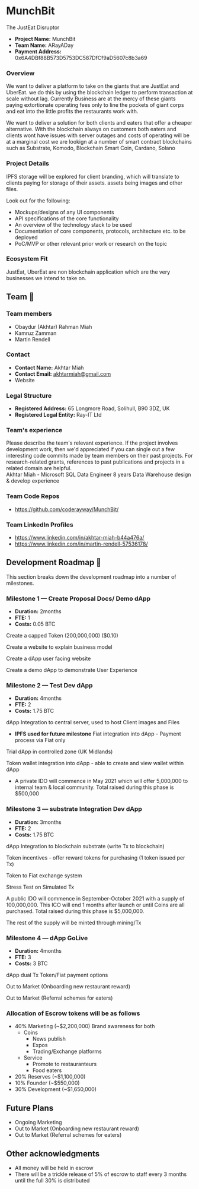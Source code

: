 # MunchBit
The JustEat Disruptor

* **Project Name:** MunchBit
* **Team Name:** ARayADay
* **Payment Address:** 0x6A4DBf88B573D5753DC587DfCf9aD5607c8b3a69


### Overview

We want to deliver a platform to take on the giants that are JustEat and UberEat.  we do this by using the blockchain ledger to perform transaction at scale without lag. Currently Business are at the mercy of these giants paying extortionate operating fees only to line the pockets of giant corps and eat into the little profits the restaurants work with.   

We want to deliver a solution for both clients and eaters that offer a cheaper alternative. With the blockchain always on customers both eaters and clients wont have issues with server outages and costs of operating will be at a marginal cost we are lookign at a number of smart contract blockchains such as Substrate, Komodo, Blockchain Smart Coin, Cardano, Solano 



### Project Details 

IPFS storage will be explored for client branding, which will translate to clients paying for storage of their assets. assets being images and other files.

Look out for the following:
* Mockups/designs of any UI components
* API specifications of the core functionality
* An overview of the technology stack to be used
* Documentation of core components, protocols, architecture etc. to be deployed
* PoC/MVP or other relevant prior work or research on the topic

### Ecosystem Fit 
JustEat, UberEat are non blockchain application which are the very businesses we intend to take on.

## Team :busts_in_silhouette:

### Team members
* Obaydur (Akhtar) Rahman Miah
* Kamruz Zamman
* Martin Rendell

### Contact
* **Contact Name:** Akhtar Miah
* **Contact Email:** akhtarmiah@gmail.com
* Website

### Legal Structure 
* **Registered Address:** 65 Longmore Road, Solihull, B90 3DZ, UK
* **Registered Legal Entity:** Ray-IT Ltd

### Team's experience

Please describe the team's relevant experience.  If the project involves development work, then we'd appreciated if you can single out a few interesting code commits made by team members on their past projects. For research-related grants, references to past publications and projects in a related domain are helpful.  
Akhtar Miah - Microsoft SQL Data Engineer
  8 years Data Warehouse design & develop experience


### Team Code Repos
* https://github.com/coderayway/MunchBit/


### Team LinkedIn Profiles
* https://www.linkedin.com/in/akhtar-miah-b44a476a/
* https://www.linkedin.com/in/martin-rendell-57536178/

## Development Roadmap :nut_and_bolt: 

This section breaks down the development roadmap into a number of milestones. 

### Milestone 1 — Create Proposal Docs/ Demo dApp
* **Duration:** 2months
* **FTE:**  1
* **Costs:** 0.05 BTC

Create a capped Token (200,000,000) ($0.10)

Create a website to explain business model

Create a dApp user facing website

Create a demo dApp to demonstrate User Experience

### Milestone 2 — Test Dev dApp
* **Duration:** 4months
* **FTE:**  2
* **Costs:** 1.75 BTC

dApp Integration to central server, used to host Client images and Files
* **IPFS used for future milestone**
Fiat integration into dApp - Payment process via Fiat only

Trial dApp in controlled zone (UK Midlands)

Token wallet integration into dApp - able to create and view wallet within dApp

* A private IDO will commence in May 2021 which will offer 5,000,000 to internal team & local community.  Total raised during this phase is $500,000

### Milestone 3 — substrate Integration Dev dApp
* **Duration:** 3months
* **FTE:**  2
* **Costs:** 1.75 BTC

dApp Integration to blockchain substrate (write Tx to blockchain)

Token incentives - offer reward tokens for purchasing (1 token issued per Tx)

Token to Fiat exchange system

Stress Test on Simulated Tx

A public IDO will commence in September-October 2021 with a supply of 100,000,000.  This ICO will end 1 months after launch or until Coins are all purchased. Total raised during this phase is $5,000,000. 

The rest of the supply will be minted through mining/Tx

### Milestone 4 — dApp GoLive
* **Duration:** 4months
* **FTE:**  3
* **Costs:** 3 BTC

dApp dual Tx Token/Fiat payment options 

Out to Market (Onboarding new restaurant reward)

Out to Market (Referral schemes for eaters)

### Allocation of Escrow tokens will be as follows

* 40% Marketing (~$2,200,000) Brand awareness for both 
  * Coins
    *	News publish
    *	Expos
    * Trading/Exchange platforms
  *	Service
    *	Promote to restauranteurs
    *	Food eaters
* 20% Reserves (~$1,100,000)
* 10% Founder (~$550,000)
* 30% Development (~$1,650,000)

## Future Plans
* Ongoing Marketing
 * Out to Market (Onboarding new restaurant reward)
 * Out to Market (Referral schemes for eaters)


## Other acknowledgments
* All money will be held in escrow 
* There will be a trickle release of 5% of escrow to staff every 3 months until the full 30% is distributed
